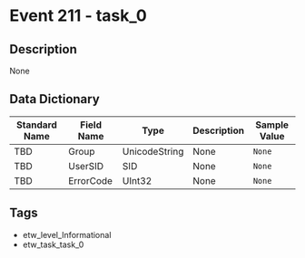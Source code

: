# Event 211 - task_0

## Description
None

## Data Dictionary
|Standard Name|Field Name|Type|Description|Sample Value|
|---|---|---|---|---|
|TBD|Group|UnicodeString|None|`None`|
|TBD|UserSID|SID|None|`None`|
|TBD|ErrorCode|UInt32|None|`None`|

## Tags
* etw_level_Informational
* etw_task_task_0